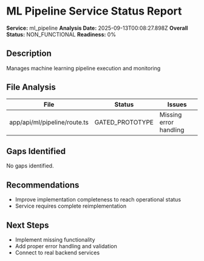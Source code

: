 # ML Pipeline Service Status Report

**Service:** ml_pipeline
**Analysis Date:** 2025-09-13T00:08:27.898Z
**Overall Status:** NON_FUNCTIONAL
**Readiness:** 0%

## Description

Manages machine learning pipeline execution and monitoring

## File Analysis

| File | Status | Issues |
|------|--------|--------|
| app/api/ml/pipeline/route.ts | GATED_PROTOTYPE | Missing error handling |

## Gaps Identified

No gaps identified.

## Recommendations

- Improve implementation completeness to reach operational status
- Service requires complete reimplementation

## Next Steps

- Implement missing functionality
- Add proper error handling and validation
- Connect to real backend services
